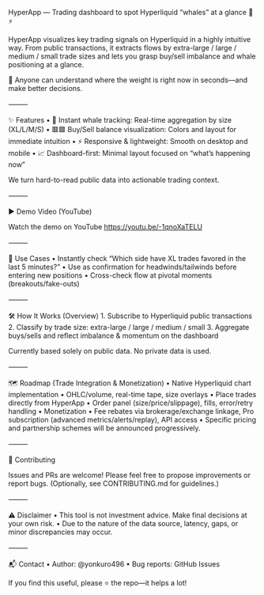 HyperApp — Trading dashboard to spot Hyperliquid “whales” at a glance 🐳⚡

HyperApp visualizes key trading signals on Hyperliquid in a highly intuitive way.
From public transactions, it extracts flows by extra-large / large / medium / small trade sizes and lets you grasp buy/sell imbalance and whale positioning at a glance.

🧭 Anyone can understand where the weight is right now in seconds—and make better decisions.

⸻

✨ Features
	•	🐳 Instant whale tracking: Real-time aggregation by size (XL/L/M/S)
	•	🟥🟩 Buy/Sell balance visualization: Colors and layout for immediate intuition
	•	⚡ Responsive & lightweight: Smooth on desktop and mobile
	•	📈 Dashboard-first: Minimal layout focused on “what’s happening now”

We turn hard-to-read public data into actionable trading context.

⸻

▶️ Demo Video (YouTube)

Watch the demo on YouTube
https://youtu.be/-1qnoXaTELU

⸻

🧪 Use Cases
	•	Instantly check “Which side have XL trades favored in the last 5 minutes?”
	•	Use as confirmation for headwinds/tailwinds before entering new positions
	•	Cross-check flow at pivotal moments (breakouts/fake-outs)

⸻

🛠 How It Works (Overview)
	1.	Subscribe to Hyperliquid public transactions
	2.	Classify by trade size: extra-large / large / medium / small
	3.	Aggregate buys/sells and reflect imbalance & momentum on the dashboard

Currently based solely on public data. No private data is used.

⸻

🗺 Roadmap (Trade Integration & Monetization)
	•	Native Hyperliquid chart implementation
	•	OHLC/volume, real-time tape, size overlays
	•	Place trades directly from HyperApp
	•	Order panel (size/price/slippage), fills, error/retry handling
	•	Monetization
	•	Fee rebates via brokerage/exchange linkage, Pro subscription (advanced metrics/alerts/replay), API access
	•	Specific pricing and partnership schemes will be announced progressively.

⸻

🙌 Contributing

Issues and PRs are welcome! Please feel free to propose improvements or report bugs.
(Optionally, see CONTRIBUTING.md for guidelines.)

⸻

⚠️ Disclaimer
	•	This tool is not investment advice. Make final decisions at your own risk.
	•	Due to the nature of the data source, latency, gaps, or minor discrepancies may occur.

⸻

📬 Contact
	•	Author: @yonkuro496
	•	Bug reports: GitHub Issues

If you find this useful, please ⭐️ the repo—it helps a lot!
